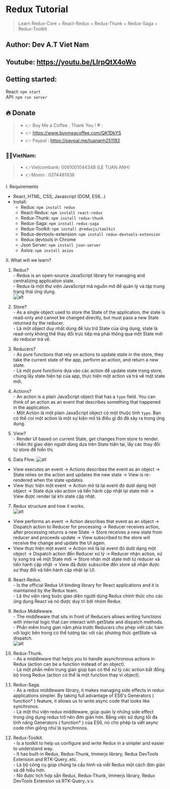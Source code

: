 # Redux Tutorial

> Learn Redux-Core + React-Redux + Redux-Thunk + Redux-Saga + Redux-Toolkit

## Author: Dev A.T Viet Nam

## Youtube: https://youtu.be/LlrpQtX4oWo

## Getting started: 
  React: `npm start`    
  API: `npm run server`

## 🔥 Donate
> + 👉 Buy Me a Coffee . Thank You ! 💗 :
> + 👉 https://www.buymeacoffee.com/QK1DkYS
> + 👉 Paypal : https://paypal.me/tuananh251192

### 👻👻VietNam: 
> + 👉Vietcombank: 0061001044348 (LE TUAN ANH)
> + 👉Momo : 0374481936


I. Requirements
  - React, HTML, CSS, Javascript (DOM, ES6...)
  - Install:
    + Redux: `npm install redux`
    + React-Redux: `npm install react-redux`
    + Redux-Thunk: `npm install redux-thunk`
    + Redux-Saga: `npm install redux-saga`
    + Redux-Toolkit: `npm install @reduxjs/toolkit`
    + Redux-devtools-extension: `npm install redux-devtools-extension`
    + Redux devtools in Chrome
    + Json Server: `npm install json-server`
    + Axios: `npm install axios`

II. What will we learn?   
  1. Redux?   
    - Redux is an open-source JavaScript library for managing and centralizing application state.        
    - Redux là một thư viện JavaScript mã nguồn mở để quản lý và tập trung trạng thái ứng dụng.     
    ![alt](https://res.cloudinary.com/devatchannel/image/upload/v1650958059/redux/q0v61a2us4iixkpoyno9_sv0qfm.png)
 
  2. Store?   
    - As a single object used to store the State of the application, the state is read-only and cannot be changed directly, but must pass a new State returned by the reducer.    
    - Là một object duy nhất dùng để lưu trữ State của ứng dụng, state là read-only không thể thay đổi trực tiếp mà phải thông qua một State mới do reducer trả về.      

  3. Reducers?    
    - As pure functions that rely on actions to update state in the store, they take the current state of the app, perform an action, and return a new state.   
    - Là một pure functions dựa vào các action để update state trong store, chúng lấy state hiện tại của app, thực hiện một action và trả về một state mới.    

  4. Actions?   
    - An action is a plain JavaScript object that has a `type` field. You can think of an action as an event that describes something that happened in the application.     
    - Một Action là một plain JavaScript object có một thuộc tính `type`. Bạn có thể coi một action là một sự kiện mô tả điều gì đó đã xảy ra trong ứng dụng.     

  5. View?   
    - Render UI based on current State, get changes from store to render.        
    - Hiển thị giao diện người dùng dựa trên State hiện tại, lấy các thay đổi từ store để hiển thị.    

  6. Data Flow.
  ![alt](https://res.cloudinary.com/devatchannel/image/upload/v1650857587/redux/redux-one-way-data-flow_mjqffd.png)

  - View executes an event -> Actions describes the event as an object -> State relies on the action and updates the new state -> View is re-rendered when the state updates.     
  - View thực hiện một event -> Action mô tả lại event đó dưới dạng một object -> State dựa vào action và tiến hành cập nhật lại state mới -> View được render lại khi state cập nhật.     

  7. Redux structure and how it works.    
  ![alt](https://res.cloudinary.com/devatchannel/image/upload/v1650857589/redux/reduxdataflowdiagram-49fa8c3968371d9ef6f2a1486bd40a26_aafsjz.gif)

  - View performs an event -> Action describes that event as an object -> Dispatch action to Reducer for processing -> Reducer receives action, after processing returns a new State -> Store receives a new state from reducer and proceeds update  -> View subscribed to the store will receive the change and update the UI again.   
  - View thực hiện một event -> Action mô tả lại event đó dưới dạng một object -> Dispatch action đến Reducer xử lý -> Reducer nhận action, xử lý xong trả về một State mới -> Store nhận một state mới từ reducer và tiến hành cập nhật -> View đã được subscribe đến store sẽ nhận được sự thay đổi và tiến hành cập nhật lại UI.     

  8. React-Redux.    
    - Is the official Redux UI binding library for React applications and it is maintained by the Redux team.     
    - Là thư viện ràng buộc giao diện người dùng Redux chính thức cho các ứng dụng React và nó được duy trì bởi nhóm Redux.    

  9. Redux Middleware.   
    - The middleware that sits in front of Reducers allows writing functions with internal logic that can interact with getState and dispatch methods.    
    - Phần mềm trung gian nằm phía trước Reducers cho phép viết các hàm với logic bên trong có thể tương tác với các phương thức getState và dispatch.    
    ![alt](https://res.cloudinary.com/devatchannel/image/upload/v1650957046/redux/1_z4llp0o7378Wwz4zoRsalw_lv5nnf.gif)

  10. Redux-Thunk.   
    - As a middleware that helps you to handle asynchronous actions in Redux (action can be a function instead of an object).    
    - Là một phần mềm trung gian giúp bạn có thể xử lý các action bất đồng bộ trong Redux (action có thể là một function thay vì object).   

  11. Redux-Saga.   
    - As a redux middleware library, it makes managing side effects in redux applications simpler. By taking full advantage of ES6's Generators ( function* ) feature, it allows us to write async code that looks like synchronos.   
    - Là một thư viện redux middleware, giúp quản lý những side effect trong ứng dụng redux trở nên đơn giản hơn. Bằng việc sử dụng tối đa tính năng Generators ( function* ) của ES6, nó cho phép ta viết async code nhìn giống như là synchronos.      

  12. Redux-Toolkit.    
    - Is a toolkit to help us configure and write Redux in a simpler and easier to understand way.    
    - It has built-in Redux, Redux-Thunk, Immerjs library, Redux DevTools Extension and RTK-Query..etc.   
    - Là bộ công cụ giúp chúng ta cấu hình và viết Redux một cách đơn giản và dễ hiểu hơn.   
    - Nó được tích hợp sẵn Redux, Redux-Thunk, Immerjs library, Redux DevTools Extension và RTK-Query..v.v.   